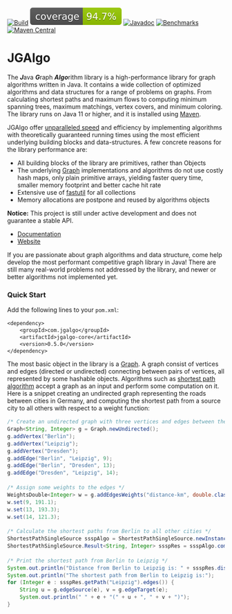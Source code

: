 [![Build](https://github.com/barakugav/JGAlgo/actions/workflows/build.yaml/badge.svg)](https://github.com/barakugav/JGAlgo/actions/workflows/build.yaml)
[![Coverage](https://github.com/barakugav/JGAlgo/blob/coverage/badges/jacoco.svg?raw=true)](https://github.com/barakugav/JGAlgo/tree/coverage)
[![Javadoc](https://img.shields.io/badge/JavaDoc-Online-green)](https://barakugav.github.io/JGAlgo)
[![Benchmarks](https://github.com/barakugav/JGAlgo/actions/workflows/benchmarks.yaml/badge.svg)](https://github.com/barakugav/JGAlgo/actions/workflows/benchmarks.yaml)
[![Maven Central](https://maven-badges.herokuapp.com/maven-central/com.jgalgo/jgalgo/badge.svg)](https://maven-badges.herokuapp.com/maven-central/com.jgalgo/jgalgo)


# JGAlgo

The <b>*J*</b>ava <b>*G*</b>raph <b>*Algo*</b>rithm library is a high-performance library for graph algorithms written in Java. It contains a wide collection of optimized algorithms and data structures for a range of problems on graphs. From calculating shortest paths and maximum flows to computing minimum spanning trees, maximum matchings, vertex covers, and minimum coloring.
The library runs on Java 11 or higher, and it is installed using [Maven](https://central.sonatype.com/artifact/com.jgalgo/jgalgo).

JGAlgo offer [unparalleled speed](https://github.com/barakugav/JGAlgo/actions/workflows/benchmarks.yaml) and efficiency by implementing algorithms with theoretically guaranteed running times using the most efficient underlying building blocks and data-structures. A few concrete reasons for the library performance are:
- All building blocks of the library are primitives, rather than Objects
- The underlying [Graph](https://barakugav.github.io/JGAlgo/0.5.0/com/jgalgo/graph/Graph.html) implementations and algorithms do not use costly hash maps, only plain primitive arrays, yielding faster query time, smaller memory footprint and better cache hit rate
- Extensive use of [fastutil](https://fastutil.di.unimi.it/) for all collections
- Memory allocations are postpone and reused by algorithms objects

**Notice:** This project is still under active development and does not guarantee a stable API.

* [Documentation](https://barakugav.github.io/JGAlgo)
* [Website](https://www.jgalgo.com/)

If you are passionate about graph algorithms and data structure, come help develop the most performant competitive graph library in Java! There are still many real-world problems not addressed by the library, and newer or better algorithms not implemented yet.

### Quick Start

Add the following lines to your `pom.xml`:
```
<dependency>
	<groupId>com.jgalgo</groupId>
	<artifactId>jgalgo-core</artifactId>
	<version>0.5.0</version>
</dependency>
```


The most basic object in the library is a [Graph](https://barakugav.github.io/JGAlgo/0.5.0/com/jgalgo/graph/Graph.html). A graph consist of vertices and edges (directed or undirected) connecting between pairs of vertices, all represented by some hashable objects. Algorithms such as [shortest path algorithm](https://barakugav.github.io/JGAlgo/0.5.0/com/jgalgo/alg/shortestpath/ShortestPathSingleSource.html) accept a graph as an input and perform some computation on it. Here is a snippet creating an undirected graph representing the roads between cities in Germany, and computing the shortest path from a source city to all others with respect to a weight function:

```java
/* Create an undirected graph with three vertices and edges between them */
Graph<String, Integer> g = Graph.newUndirected();
g.addVertex("Berlin");
g.addVertex("Leipzig");
g.addVertex("Dresden");
g.addEdge("Berlin", "Leipzig", 9);
g.addEdge("Berlin", "Dresden", 13);
g.addEdge("Dresden", "Leipzig", 14);

/* Assign some weights to the edges */
WeightsDouble<Integer> w = g.addEdgesWeights("distance-km", double.class);
w.set(9, 191.1);
w.set(13, 193.3);
w.set(14, 121.3);

/* Calculate the shortest paths from Berlin to all other cities */
ShortestPathSingleSource ssspAlgo = ShortestPathSingleSource.newInstance();
ShortestPathSingleSource.Result<String, Integer> ssspRes = ssspAlgo.computeShortestPaths(g, w, "Berlin");

/* Print the shortest path from Berlin to Leipzig */
System.out.println("Distance from Berlin to Leipzig is: " + ssspRes.distance("Leipzig"));
System.out.println("The shortest path from Berlin to Leipzig is:");
for (Integer e : ssspRes.getPath("Leipzig").edges()) {
	String u = g.edgeSource(e), v = g.edgeTarget(e);
	System.out.println(" " + e + "(" + u + ", " + v + ")");
}
```
